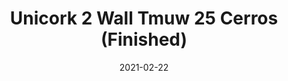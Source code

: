 ---
tags: 
  - "To Market"
  - "Cork Flooring"
title: "Unicork 2 Wall Tmuw 25 Cerros (Finished)"
designer: "To Market"
image_primary: "img/CERROS%20_WALL%20(NAT%20FINISHED)_DSC_3280.jpg"
href: "https://www.tomkt.com/unicork-2-swatches"
description: "11.82%22%20x%2023.63%22%20TILES"
category: "cork-flooring"
subtitle: ""
manufacturer: "ToMarket"
slug: "/manufacturers/tomarket/cork-flooring/to-market-unicork-2-wall-tmuw-25-cerros-finished"
date: "2021-02-22"
---